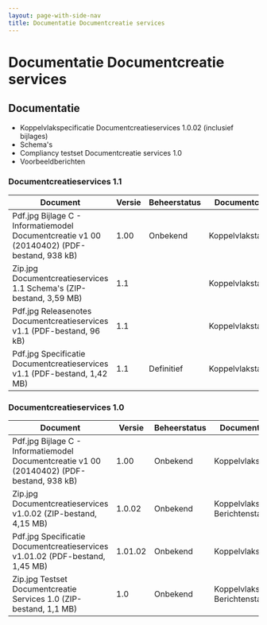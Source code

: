 ```yaml
---
layout: page-with-side-nav
title: Documentatie Documentcreatie services
---
```

# Documentatie Documentcreatie services

## Documentatie
* Koppelvlakspecificatie Documentcreatieservices 1.0.02 (inclusief bijlages)
* Schema's
* Compliancy testset Documentcreatie services 1.0
* Voorbeeldberichten

### Documentcreatieservices 1.1

| Document | Versie | Beheerstatus | Documentcategorie |
| --- | --- | --- | --- |
| Pdf.jpg Bijlage C - Informatiemodel Documentcreatie v1 00 (20140402) (PDF-bestand, 938 kB) | 1.00 | Onbekend | Koppelvlakstandaarden |
| Zip.jpg Documentcreatieservices 1.1 Schema's (ZIP-bestand, 3,59 MB) | 1.1	 |  | Koppelvlakstandaarden |
| Pdf.jpg Releasenotes Documentcreatieservices v1.1 (PDF-bestand, 96 kB) | 1.1 |  | Koppelvlakstandaarden |	
| Pdf.jpg Specificatie Documentcreatieservices v1.1 (PDF-bestand, 1,42 MB) | 1.1 | Definitief | Koppelvlakstandaarden |	

### Documentcreatieservices 1.0

| Document | Versie | Beheerstatus | Documentcategorie |
| --- | --- | --- | --- |
| Pdf.jpg Bijlage C - Informatiemodel Documentcreatie v1 00 (20140402) (PDF-bestand, 938 kB) | 1.00 | Onbekend | Koppelvlakstandaarden |	
| Zip.jpg Documentcreatieservices v1.0.02 (ZIP-bestand, 4,15 MB) | 1.0.02 | Onbekend | Koppelvlakstandaarden<br/>Berichtenstandaarden |	
| Pdf.jpg Specificatie Documentcreatieservices v1.01.02 (PDF-bestand, 1,45 MB) | 1.01.02 | Onbekend | Koppelvlakstandaarden |
| Zip.jpg Testset Documentcreatie Services 1.0 (ZIP-bestand, 1,1 MB) | 1.0 | Onbekend | Koppelvlakstandaarden<br/>Berichtenstandaarden |	
